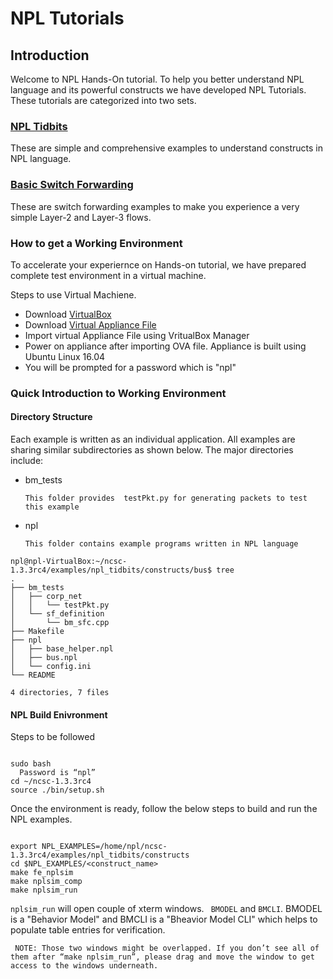 # NPL Tutorials


## Introduction
Welcome to NPL Hands-On tutorial. 
To help you better understand NPL language and its powerful constructs we have developed NPL Tutorials. These tutorials are categorized into two sets. 

### [NPL Tidbits](https://github.com/nplang/NPL-Tutorials/tree/master/NPL-Tidbits)
   These are simple and comprehensive examples to understand constructs in NPL language.
### [Basic Switch Forwarding](https://github.com/nplang/NPL-Example-Applications) 
   These are switch forwarding examples to make you experience a very simple Layer-2 and Layer-3 flows.
   
### How to get a Working Environment

To accelerate your experiernce on Hands-on tutorial, we have prepared complete test environment in a virtual machine. 

Steps to use  Virtual Machiene. 
- Download [VirtualBox](http://www.oracle.com/technetwork/server-storage/virtualbox/downloads/index.html)
- Download [Virtual Appliance File](https://broadcom.box.com/v/NCS-Community-June-2019)
- Import virtual Appliance File using VritualBox Manager
- Power on  appliance after importing OVA file. Appliance is built using Ubuntu Linux 16.04
- You will be prompted for a password which is "npl"

### Quick Introduction to Working Environment

#### Directory Structure

Each example is written as an individual application. All examples are sharing similar subdirectories as shown below. 
The major directories include:

- bm_tests

      This folder provides  testPkt.py for generating packets to test this example
- npl

      This folder contains example programs written in NPL language

``` 
npl@npl-VirtualBox:~/ncsc-1.3.3rc4/examples/npl_tidbits/constructs/bus$ tree
.
├── bm_tests
│   ├── corp_net
│   │   └── testPkt.py
│   └── sf_definition
│       └── bm_sfc.cpp
├── Makefile
├── npl
│   ├── base_helper.npl
│   ├── bus.npl
│   └── config.ini
└── README

4 directories, 7 files
````
#### NPL Build Enivronment
Steps to be followed
 ```
 
 sudo bash
   Password is “npl”
 cd ~/ncsc-1.3.3rc4
 source ./bin/setup.sh
 
 ```
Once the environment is ready, follow the below steps to build and run the NPL examples.

```

export NPL_EXAMPLES=/home/npl/ncsc-1.3.3rc4/examples/npl_tidbits/constructs
cd $NPL_EXAMPLES/<construct_name> 
make fe_nplsim
make nplsim_comp
make nplsim_run

```

```nplsim_run``` will open couple of xterm windows. ``` BMODEL``` and ```BMCLI```. BMODEL is a "Behavior Model" and BMCLI is a "Bheavior Model CLI" which helps to populate table entries for verification. 

``` NOTE: Those two windows might be overlapped. If you don’t see all of them after “make nplsim_run”, please drag and move the window to get access to the windows underneath.```


